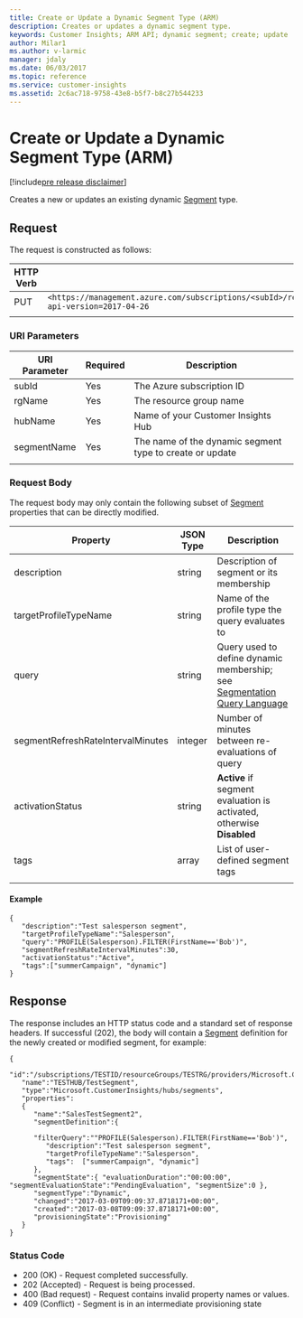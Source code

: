 ```yaml
---
title: Create or Update a Dynamic Segment Type (ARM)
description: Creates or updates a dynamic segment type.
keywords: Customer Insights; ARM API; dynamic segment; create; update
author: Milar1
ms.author: v-larmic
manager: jdaly
ms.date: 06/03/2017
ms.topic: reference
ms.service: customer-insights 
ms.assetid: 2c6ac718-9758-43e8-b5f7-b8c27b544233
---
```


Create or Update a Dynamic Segment Type (ARM)
===========================================

[!include[pre release disclaimer](../../../includes/cc-beta-prerelease-disclaimer.md)]

Creates a new or updates an existing dynamic [Segment](../types/segment.md) type. 

## Request 
 The request is constructed as follows: 
  
|**HTTP Verb**|**Request URI**| 
|-------------|---------------| 
|PUT|`<https://management.azure.com/subscriptions/<subId>/resourceGroups/<rgName>/providers/Microsoft.CustomerInsights/hubs/<hubName>/segments/dynamic/<segmentName>?api-version=2017-04-26`|
| | | 
  
### URI Parameters 
  
|**URI Parameter**|**Required**|**Description**| 
| --------------- | ---------- | ------------- | 
|subId|Yes|The Azure subscription ID|
|rgName|Yes|The resource group name|  
|hubName|Yes|Name of your Customer Insights Hub|
|segmentName|Yes|The name of the dynamic segment type to create or update|  
| | | |

### Request Body
The request body may only contain the following subset of [Segment](../types/segment.md) properties that can be directly modified. 
  
  |**Property**|**JSON Type**|**Description**|
| ---------- | ----------- | ------------- |
| description | string | Description of segment or its membership |
| targetProfileTypeName | string | Name of the profile type the query evaluates to |
| query | string | Query used to define dynamic membership; see [Segmentation Query Language](../segquerylang.md) |
| segmentRefreshRateIntervalMinutes | integer | Number of minutes between re-evaluations of query |
| activationStatus | string | **Active** if segment evaluation is activated, otherwise **Disabled** |
| tags | array | List of user-defined segment tags |
| | | |

#### Example

```{json}  
{ 
   "description":"Test salesperson segment",
   "targetProfileTypeName":"Salesperson",
   "query":"PROFILE(Salesperson).FILTER(FirstName=='Bob')",
   "segmentRefreshRateIntervalMinutes":30,
   "activationStatus":"Active",
   "tags":["summerCampaign", "dynamic"]
}
```  

## Response  
 The response includes an HTTP status code and a standard set of response headers. If successful (202), the body will contain a [Segment](../types/segment.md) definition for the newly created or modified segment, for example:

 ```{json}  
{
   "id":"/subscriptions/TESTID/resourceGroups/TESTRG/providers/Microsoft.CustomerInsights/hubs/TESTHUB/segments/TestSegment"
   "name":"TESTHUB/TestSegment", 
   "type":"Microsoft.CustomerInsights/hubs/segments", 
   "properties":
    {  
       "name":"SalesTestSegment2", 
       "segmentDefinition":{  
          "filterQuery":""PROFILE(Salesperson).FILTER(FirstName=='Bob')", 
          "description":"Test salesperson segment", 
          "targetProfileTypeName":"Salesperson", 
          "tags":  ["summerCampaign", "dynamic"] 
       }, 
       "segmentState":{ "evaluationDuration":"00:00:00", "segmentEvaluationState":"PendingEvaluation", "segmentSize":0 }, 
       "segmentType":"Dynamic", 
       "changed":"2017-03-09T09:09:37.8718171+00:00", 
       "created":"2017-03-08T09:09:37.8718171+00:00", 
       "provisioningState":"Provisioning" 
    }
}
```

### Status Code  

* 200 (OK) - Request completed successfully.
* 202 (Accepted) - Request is being processed.
* 400 (Bad request) - Request contains invalid property names or values.
* 409 (Conflict) - Segment is in an intermediate provisioning state

